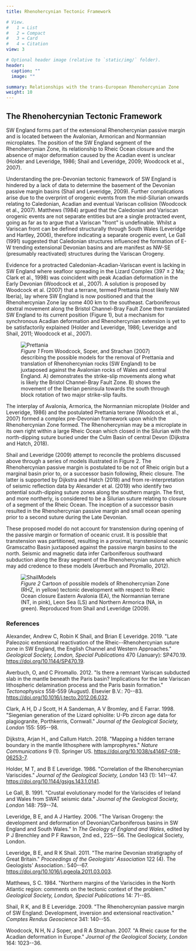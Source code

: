 ```yaml
---
title: Rhenohercynian Tectonic Framework

# View.
#   1 = List
#   2 = Compact
#   3 = Card
#   4 = Citation
view: 3

# Optional header image (relative to `static/img/` folder).
header:
  caption: ""
  image: ""

summary: Relationships with the trans-European Rhenohercynian Zone
weight: 10
---
```


The Rhenohercynian Tectonic Framework
-------------------------------------

SW England forms part of the extensional Rhenohercynian passive margin
and is located between the Avalonian, Armorican and Normannian
microplates. The position of the SW England segment of the
Rhenohercynian Zone, its relationship to Rheic Ocean closure and the
absence of major deformation caused by the Acadian event is unclear
(Holder and Leveridge, 1986; Shail and Leveridge, 2009; Woodcock et al.,
2007).

Understanding the pre-Devonian tectonic framework of SW England is
hindered by a lack of data to determine the basement of the Devonian
passive margin basins (Shail and Leveridge, 2009). Further complications
arise due to the overprint of orogenic events from the mid-Silurian
onwards relating to Caledonian, Acadian and eventual Variscan collision
(Woodcock et al., 2007). Matthews (1984) argued that the Caledonian and
Variscan orogenic events are not separate entities but are a single
protracted event, going as far as to argue that a Variscan "front" is
undefinable. Whilst a Variscan front can be defined structurally through
South Wales (Leveridge and Hartley, 2006), therefore indicating a
separate orogenic event, Le Gall (1991) suggested that Caledonian
structures influenced the formation of E-W trending extensional Devonian
basins and are manifest as NW-SE (presumably reactivated) structures
during the Variscan Orogeny.

Evidence for a protracted Caledonian-Acadian-Variscan event is lacking
in SW England where seafloor spreading in the Lizard Complex (397 $\pm$
2 Ma; Clark et al., 1998) was coincident with peak Acadian deformation
in the Early Devonian (Woodcock et al., 2007). A solution is proposed by
Woodcock et al. (2007) that a terrane, termed Prettania (most likely NW
Iberia), lay where SW England is now positioned and that the
Rhenohercynian Zone lay some 400 km to the southeast. Carboniferous
dextral movement along the Bristol Channel-Bray Fault Zone then
translated SW England to its current position
(Figure 1), but a mechanism for
synchronous Acadian deformation and Rhenohercynian extension is yet to
be satisfactorily explained (Holder and Leveridge, 1986; Leveridge and
Shail, 2011; Woodcock et al., 2007).

<figure>
 <img src="/img/sweg/PrettaniaModels.png" alt="Prettania">
 <figcaption>
 <i>Figure 1</i> From Woodcock, Soper, and Strachan (2007) describing the possible
models for the removal of Prettania and translation of Rhenohercynian
rocks (SW England) to be juxtaposed against the Avalonian rocks of Wales
and central England. A) demonstrates the strike-slip movements along
what is likely the Bristol Channel-Bray Fault Zone. B) shows the
movement of the Iberian peninsula towards the south through block
rotation of two major strike-slip faults.
 </figcaption>
</figure>

The interplay of Avalonia, Armorica, the Normannian microplate (Holder
and Leveridge, 1986) and the postulated Prettania terrane (Woodcock et
al., 2007) formed a complex pre-Devonian framework upon which the
Rhenohercynian Zone formed. The Rhenohercynian may be a microplate in
its own right within a large Rheic Ocean which closed in the Silurian
with the north-dipping suture buried under the Culm Basin of central
Devon (Dijkstra and Hatch, 2018).

Shail and Leveridge (2009) attempt to reconcile the problems discussed
above through a series of models illustrated in
Figure 2. The
Rhenohercynian passive margin is postulated to be not of Rheic origin
but a marginal basin prior to, or a successor basin following, Rheic
closure. The latter is supported by Dijkstra and Hatch (2018) and from
re-interpretation of seismic reflection data by Alexander et al. (2019)
who identify two potential south-dipping suture zones along the southern
margin. The first, and more northerly, is considered to be a Silurian
suture relating to closure of a segment of the Rheic Ocean. The
inception of a successor basin resulted in the Rhenohercynian passive
margin and small ocean opening prior to a second suture during the Late
Devonian.

These proposed model do not account for transtension during opening of
the passive margin or formation of oceanic crust. It is possible that
transtension was partitioned, resulting in a proximal, transtensional
oceanic Gramscatho Basin juxtaposed against the passive margin basins to
the north. Seismic and magnetic data infer Carboniferous southward
subduction along the Bray segment of the Rhenohercynian suture which may
add credence to these models (Averbuch and Piromallo, 2012).

<figure>
 <img src="/img/sweg/ShailModels.png" alt="ShailModels">
 <figcaption>
 <i>Figure 2</i> Cartoon of possible models of Rhenohercynian Zone (RHZ, in yellow)
tectonic development with respect to Rheic Ocean closure Eastern
Avalonia (EA), the Normannian terrane (NT, in pink), Leon Sea (LS) and
Northern Armorica (NA, in green). Reproduced from Shail and Leveridge
(2009).
 </figcaption>
</figure>

### References

Alexander, Andrew C, Robin K Shail, and Brian E Leveridge. 2019. "Late
Paleozoic extensional reactivation of the Rheic--Rhenohercynian suture
zone in SW England, the English Channel and Western Approaches."
*Geological Society, London, Special Publications* 470 (January):
SP470.19. <https://doi.org/10.1144/SP470.19>.

Averbuch, O, and C Piromallo. 2012. "Is there a remnant Variscan
subducted slab in the mantle beneath the Paris basin? Implications for
the late Variscan lithospheric delamination process and the Paris basin
formation." *Tectonophysics* 558-559 (August). Elsevier B.V.: 70--83.
<https://doi.org/10.1016/j.tecto.2012.06.032>.

Clark, A H, D J Scott, H A Sandeman, A V Bromley, and E Farrar. 1998.
"Siegenian generation of the Lizard ophiolite: U-Pb zircon age data for
plagiogranite, Porthkerris, Cornwall." *Journal of the Geological
Society, London* 155: 595--98.

Dijkstra, Arjan H., and Callum Hatch. 2018. "Mapping a hidden terrane
boundary in the mantle lithosphere with lamprophyres." *Nature
Communications* 9 (1). Springer US.
<https://doi.org/10.1038/s41467-018-06253-7>.

Holder, M T, and B E Leveridge. 1986. "Correlation of the Rhenohercynian
Variscides." *Journal of the Geological Society, London* 143 (1):
141--47. <https://doi.org/10.1144/gsjgs.143.1.0141>.

Le Gall, B. 1991. "Crustal evolutionary model for the Variscides of
Ireland and Wales from SWAT seismic data." *Journal of the Geological
Society, London* 148: 759--74.

Leveridge, B E, and A J Hartley. 2006. "The Varisan Orogeny: the
development and deformation of Devonian/Carboniferous basins in SW
England and South Wales." In *The Geology of England and Wales*, edited
by P J Brenchley and P F Rawson, 2nd ed., 225--56. The Geological
Society, London.

Leveridge, B E, and R K Shail. 2011. "The marine Devonian stratigraphy
of Great Britain." *Proceedings of the Geologists' Association* 122 (4).
The Geologists' Association.: 540--67.
<https://doi.org/10.1016/j.pgeola.2011.03.003>.

Matthews, S C. 1984. "Northern margins of the Variscides in the North
Atlantic region: comments on the tectonic context of the problem."
*Geological Society, London, Special Publications* 14: 71--85.

Shail, R K, and B E Leveridge. 2009. "The Rhenohercynian passive margin
of SW England: Development, inversion and extensional reactivation."
*Comptes Rendus Geoscience* 341: 140--55.

Woodcock, N H, N J Soper, and R A Strachan. 2007. "A Rheic cause for the
Acadian deformation in Europe." *Journal of the Geological Society,
London* 164: 1023--36.


